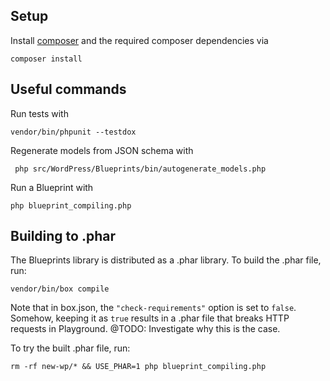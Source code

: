 ## Setup

Install [composer](https://getcomposer.org/) and the required composer dependencies via

```shell
composer install
```

## Useful commands

Run tests with

```shell
vendor/bin/phpunit --testdox
```

Regenerate models from JSON schema with

```shell
 php src/WordPress/Blueprints/bin/autogenerate_models.php
```

Run a Blueprint with

```shell
php blueprint_compiling.php
```

## Building to .phar

The Blueprints library is distributed as a .phar library. To build the .phar file, run:

```shell
vendor/bin/box compile
```

Note that in box.json, the `"check-requirements"` option is set to `false`. Somehow, keeping it as `true` results in a
.phar file
that breaks HTTP requests in Playground. @TODO: Investigate why this is the case.

To try the built .phar file, run:

```shell
rm -rf new-wp/* && USE_PHAR=1 php blueprint_compiling.php
```
